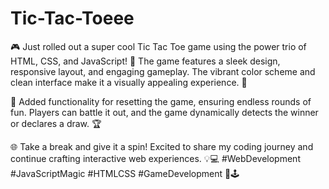 # Tic-Tac-Toeee
🎮 Just rolled out a super cool Tic Tac Toe game using the power trio of HTML, CSS, and JavaScript! 🚀 The game features a sleek design, responsive layout, and engaging gameplay. The vibrant color scheme and clean interface make it a visually appealing experience. 🎨

🔄 Added functionality for resetting the game, ensuring endless rounds of fun. Players can battle it out, and the game dynamically detects the winner or declares a draw. 🏆


🌐 Take a break and give it a spin! Excited to share my coding journey and continue crafting interactive web experiences. 💡💻 #WebDevelopment #JavaScriptMagic #HTMLCSS #GameDevelopment 🚀🕹️
